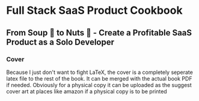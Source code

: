 # Full Stack SaaS Product Cookbook
## From Soup 🍜 to Nuts 🥜 - Create a Profitable SaaS Product as a Solo Developer

### Cover

Because I just don't want to fight LaTeX, the cover is a completely seperate latex file to the rest of the book. It can be merged with the actual book PDF if needed. Obviously for a physical copy it can be uploaded as the suggest cover art at places like amazon if a physical copy is to be printed

